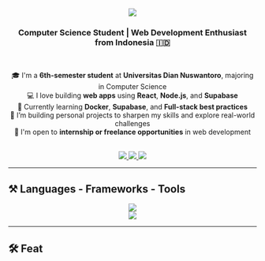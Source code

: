 <h1 align="center">
  <img src="https://readme-typing-svg.herokuapp.com/?font=Righteous&size=35&center=true&vCenter=true&width=500&height=70&duration=4000&lines=Hi+There!+👋;+I'm+Bima+Afka!" />
</h1>

<h3 align="center">Computer Science Student | Web Development Enthusiast from Indonesia 🇮🇩</h3>

<br/>

<div align="center">

🎓 I'm a **6th-semester student** at **Universitas Dian Nuswantoro**, majoring in Computer Science  
💻 I love building **web apps** using **React**, **Node.js**, and **Supabase**  
🌱 Currently learning **Docker**, **Supabase**, and **Full-stack best practices**  
🚀 I’m building personal projects to sharpen my skills and explore real-world challenges  
🌟 I'm open to **internship or freelance opportunities** in web development
</div>

<br/>

<div align="center"> 
  <a href="mailto:bimaafkanur@gmail.com">
    <img src="https://img.shields.io/badge/Gmail-333333?style=for-the-badge&logo=gmail&logoColor=red" />
  </a>
  <a href="https://linkedin.com/in/bima-afka" target="_blank">
    <img src="https://img.shields.io/badge/LinkedIn-0077B5?style=for-the-badge&logo=linkedin&logoColor=white" />
  </a>
  <a href="https://github.com?Sendezt" target="_blank">
     <img src="https://img.shields.io/badge/Portfolio-FF5722?style=for-the-badge&logo=todoist&logoColor=white" />
  </a>
</div>

---

## ⚒️ Languages - Frameworks - Tools

<div align="center">
  <img src="https://skillicons.dev/icons?i=html,css,tailwind,bootstrap,javascript,react,nextjs,nodejs,express,postgresql,mysql" /><br/>
  <img src="https://skillicons.dev/icons?i=supabase,docker,git,github,vscode,figma,python,java,c++" />
</div>

---

## 🛠️ Feat
